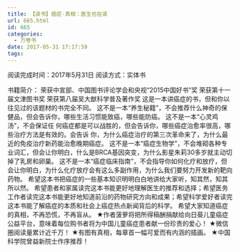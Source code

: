 ```yaml
---
title: 【读书】癌症·真相：医生也在读
url: 665.html
id: 665
categories:
  - 万卷书
date: 2017-05-31 17:17:59
tags:
---
```


阅读完成时间：2017年5月31日
阅读方式：实体书

书籍简介：
荣获中宣部、中国图书评论学会和央视“2015中国好书”奖
荣获第十一届文津图书奖
荣获第八届吴大猷科学普及著作奖
这是一本讲癌症的书，但和你以往见过的该题材的书完全不同。
这不是一本“养生秘籍”，不会推荐什么神奇的保健品，但会告诉你，哪些生活习惯能致癌，哪些能防癌。
这不是一本“心灵鸡汤”，不会保证任 何癌症都是可以战胜的，但会告诉你，哪些癌症治愈率很高，哪些治疗方法是有效的。会告诉 你，为什么癌症治疗的第三次革命来了，为什么最近的免疫治疗新药能治愈晚期癌症。
这不是一本“癌症生物学”，不会堆砌各种专业词汇，但会让你明白，什么是BRCA基因突变，为什么影星朱莉30多岁就主动切掉了乳房和卵巢。
这不是一本“癌症临床指南”，不会指导你如何化疗和放疗，但会让你明白，为什么化疗放疗会有这么多副作用，为什么我们要努力开发新的靶向药物。
希望这本书把癌症的一些基本知识明明白白地讲给大家听，知其然，知其所以然。
希望患者和家属读完这本书能更好地理解医生的推荐和选择；希望医务工作者读完这本书能更好地知道前沿的药物研究方向和成果；希望科学爱好者读完这本书能了解癌症的本质和社会上癌症热点新闻背后的科学。
希望大家知道癌症的真相，不再恐慌，不再盲从。
★作者菠萝将把所得稿酬捐献给向日葵儿童癌症公益平台，意味着每位购书者将为中国儿童癌症患者献一份珍贵的爱心！
★微信圈阅读量累计近千万！
★有图有真相，每章首一幅可爱而有内涵的插画。
★中国科学院曾益新院士作序推荐！